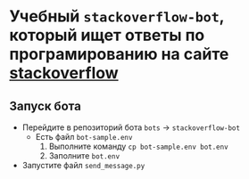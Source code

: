 # Учебный `stackoverflow-bot`, который ищет ответы по програмированию на сайте [stackoverflow](https://stackoverflow.com/)
## Запуск бота
 - Перейдите в репозиторий бота `bots` -> `stackoverflow-bot`
	- Есть файл `bot-sample.env`
		1. Выполните команду `cp bot-sample.env bot.env`
		1. Заполните `bot.env`
- Запустите файл `send_message.py`